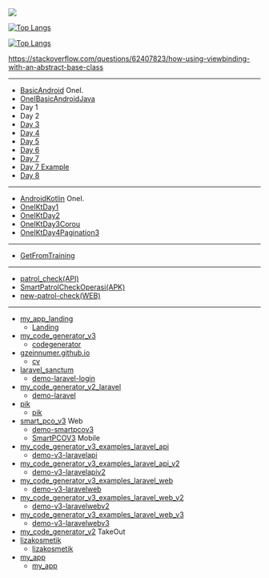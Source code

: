 <img src="https://github-readme-stats.vercel.app/api?username=gzeinnumer">

[![Top Langs](https://github-readme-stats.vercel.app/api/top-langs/?username=gzeinnumer&layout=compact)](https://github.com/gzeinnumer/github-readme-stats)

[![Top Langs](https://github-readme-stats.vercel.app/api/top-langs/?username=gzeinnumer)](https://github.com/gzeinnumer/github-readme-stats)

https://stackoverflow.com/questions/62407823/how-using-viewbinding-with-an-abstract-base-class

---

- [BasicAndroid](https://github.com/ipaddr/BasicAndroid) OneI.
- [OneIBasicAndroidJava](https://github.com/gzeinnumer/OneIBasicAndroidJava)
- Day 1
- Day 2
- [Day 3](https://github.com/gzeinnumer/OneIDay3)
- [Day 4](https://github.com/gzeinnumer/OneIDay4)
- [Day 5](https://github.com/gzeinnumer/OneIDay5)
- [Day 6](https://github.com/gzeinnumer/OneIDay6)
- [Day 7](https://github.com/gzeinnumer/OneIDay7)
- [Day 7 Example](https://github.com/gzeinnumer/OneIDay7Example)
- [Day 8](https://github.com/gzeinnumer/OneIDay8)

---

- [AndroidKotlin](https://github.com/ipaddr/AndroidKotlin) OneI.
- [OneIKtDay1](https://github.com/gzeinnumer/OneIKtDay1)
- [OneIKtDay2](https://github.com/gzeinnumer/OneIKtDay2)
- [OneIKtDay3Corou](https://github.com/gzeinnumer/CoroutinesRetrofitExample)
- [OneIKtDay4Pagination3](https://github.com/gzeinnumer/OneIKtDay4Pagination3)

---

- [GetFromTraining](https://github.com/gzeinnumer/GetFromTraining)

---

- [patrol_check(API)](https://github.com/gzeinnumer/patrol_check)
- [SmartPatrolCheckOperasi(APK)](https://github.com/gzeinnumer/SmartPatrolCheckOperasi)
- [new-patrol-check(WEB)](https://github.com/gzeinnumer/new-patrol-check)

---

- [my_app_landing](https://github.com/gzeinnumer/my_app_landing)
  - [Landing](https://gzeinnumer.com/)
- [my_code_generator_v3](https://github.com/gzeinnumer/my_code_generator_v3)
  - [codegenerator](https://codegenerator.gzeinnumer.com/)
- [gzeinnumer.github.io](https://github.com/gzeinnumer/gzeinnumer.github.io)
  - [cv](https://cv.gzeinnumer.com/)
- [laravel_sanctum](https://github.com/gzeinnumer/laravel_sanctum)
  - [demo-laravel-login](https://demo-laravel-login.gzeinnumer.com/)
- [my_code_generator_v2_laravel](https://github.com/gzeinnumer/my_code_generator_v2_laravel)
  - [demo-laravel](https://demo-laravel.gzeinnumer.com/)
- [pik](https://github.com/gzeinnumer/pik)
  - [pik](https://demo-pik.gzeinnumer.com/login)
- [smart_pco_v3](https://github.com/gzeinnumer/smart_pco_v3) Web
  - [demo-smartpcov3](https://demo-smartpcov3.gzeinnumer.com/login)
  - [SmartPCOV3](https://github.com/gzeinnumer/SmartPCOV3) Mobile
- [my_code_generator_v3_examples_laravel_api](https://github.com/gzeinnumer/my_code_generator_v3_examples_laravel_api)
  - [demo-v3-laravelapi](https://demo-v3-laravelapi.gzeinnumer.com/)
- [my_code_generator_v3_examples_laravel_api_v2](https://github.com/gzeinnumer/my_code_generator_v3_examples_laravel_api_v2)
  - [demo-v3-laravelapiv2](https://demo-v3-laravelapiv2.gzeinnumer.com/)
- [my_code_generator_v3_examples_laravel_web](https://github.com/gzeinnumer/my_code_generator_v3_examples_laravel_web)
  - [demo-v3-laravelweb](https://demo-v3-laravelweb.gzeinnumer.com/login)
- [my_code_generator_v3_examples_laravel_web_v2](https://github.com/gzeinnumer/my_code_generator_v3_examples_laravel_web_v2)
  - [demo-v3-laravelwebv2](https://demo-v3-laravelwebv2.gzeinnumer.com/login)
- [my_code_generator_v3_examples_laravel_web_v3](https://github.com/gzeinnumer/my_code_generator_v3_examples_laravel_web_v3)
  - [demo-v3-laravelwebv3](https://demo-v3-laravelwebv3.gzeinnumer.com/login)
- [my_code_generator_v2](https://github.com/gzeinnumer/my_code_generator_v2) TakeOut
- [lizakosmetik](https://github.com/gzeinnumer/lizakosmetik)
  - [lizakosmetik](https://lizakosmetik.gzeinnumer.com/login)
- [my_app](https://github.com/gzeinnumer/my_app)
  - [my_app](https://myapp.gzeinnumer.com/login)

